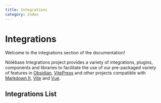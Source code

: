 ```yaml
---
title: Integrations
category: Index
---
```


<script setup>
import sidebarPackageJSON from '~/packages/vitepress-plugin-sidebar/package.json'
import biDirectionalLinksPackageJSON from '~/packages/markdown-it-bi-directional-links/package.json'
import elementTransform from '~/packages/markdown-it-element-transform/package.json'
import unlazyImg from '~/packages/markdown-it-unlazy-img/package.json'
import enhancedReadabilities from '~/packages/vitepress-plugin-enhanced-readabilities/package.json'
import inlineLinkPreview from '~/packages/vitepress-plugin-inline-link-preview/package.json'
import highlightTargetedHeading from '~/packages/vitepress-plugin-highlight-targeted-heading/package.json'
import gitChangelog from '~/packages/vitepress-plugin-git-changelog/package.json'
import enhancedMark from '~/packages/vitepress-plugin-enhanced-mark/package.json'
import thumbnailHash from '~/packages/vitepress-plugin-thumbnail-hash/package.json'
</script>

# Integrations

Welcome to the integrations section of the documentation!

Nólëbase Integrations project provides a variety of integrations, plugins, components and libraries to facilitate the use of our pre-packaged variety of features in [Obsidian](https://obsidian.md), [VitePress](https://vitepress.dev) and other projects compatible with [Markdown It](https://github.com/markdown-it/markdown-it), [Vite](https://vitejs.dev/) and [Vue](https://vuejs.org/).

## Integrations List

<IntegrationCard type="markdown-it" title="Bi-Directional Links" package="markdown-it-bi-directional-links">
  <template v-slot:badge>
    <Badge type="tip" :text="`v${biDirectionalLinksPackageJSON.version}`" />
  </template>
</IntegrationCard>

<br />

<IntegrationCard type="markdown-it" title="Elements Transformation" package="markdown-it-element-transform">
  <template v-slot:badge>
    <Badge type="tip" :text="`v${elementTransform.version}`" />
  </template>
</IntegrationCard>

<br />

<IntegrationCard type="markdown-it" title="Lazy loading blurred thumbnails" package="markdown-it-unlazy-img">
  <template v-slot:badge>
    <Badge type="tip" :text="`v${unlazyImg.version}`" />
  </template>
</IntegrationCard>

<br />

<IntegrationCard type="vitepress" title="Auto Sidebar" package="vitepress-plugin-sidebar">
  <template v-slot:badge>
    <Badge type="tip" :text="`v${sidebarPackageJSON.version}`" />
  </template>
</IntegrationCard>

<br />

<IntegrationCard type="vitepress" title="Enhanced Readabilities" package="vitepress-plugin-enhanced-readabilities">
  <template v-slot:badge>
    <Badge type="tip" :text="`v${enhancedReadabilities.version}`" />
  </template>
</IntegrationCard>

<br />

<IntegrationCard type="vitepress" title="Inline Link Previewing" package="vitepress-plugin-inline-link-preview">
  <template v-slot:badge>
    <Badge type="tip" :text="`v${inlineLinkPreview.version}`" />
  </template>
</IntegrationCard>

<br />

<IntegrationCard type="vitepress" title="Blinking highlight targeted heading" package="vitepress-plugin-highlight-targeted-heading">
  <template v-slot:badge>
    <Badge type="tip" :text="`v${highlightTargetedHeading.version}`" />
  </template>
</IntegrationCard>

<br />

<IntegrationCard type="vitepress" title="Git-based page histories" package="vitepress-plugin-git-changelog">
  <template v-slot:badge>
    <Badge type="tip" :text="`v${gitChangelog.version}`" />
  </template>
</IntegrationCard>

<br />

<IntegrationCard type="vitepress" title="Page <meta> metadata generation" package="vitepress-plugin-og-image">
  <template v-slot:title>
    Page <code>&lt;meta&gt;</code> metadata generation
  </template>
  <template v-slot:badge>
    <Badge type="warning" text="Beta" />
  </template>
</IntegrationCard>

<br />

<IntegrationCard type="vitepress" title="Previewing image (social media card) generation" package="vitepress-plugin-og-image">
  <template v-slot:badge>
    <Badge type="warning" text="Beta" />
  </template>
</IntegrationCard>

<br />

<IntegrationCard type="vitepress" title="Page properties" package="vitepress-plugin-page-properties">
  <template v-slot:badge>
    <Badge type="danger" text="Alpha" />
  </template>
</IntegrationCard>

<br />

<IntegrationCard type="vitepress" title="Enhanced <mark> elements" package="vitepress-plugin-enhanced-mark">
  <template v-slot:title>
    Enhanced <code>&lt;mark&gt;</code> elements
  </template>
  <template v-slot:badge>
    <Badge type="tip" :text="`v${enhancedMark.version}`" />
  </template>
</IntegrationCard>

<br />

<IntegrationCard type="vitepress" title="Thumbnail hashing for images" package="vitepress-plugin-thumbnail-hash">
  <template v-slot:badge>
    <Badge type="tip" :text="`v${thumbnailHash.version}`" />
  </template>
</IntegrationCard>

<br />

<IntegrationCard type="obsidian" title="UnoCSS" package="obsidian-plugin-unocss">
  <template v-slot:badge>
    <Badge type="warning" text="Beta" />
  </template>
</IntegrationCard>

<br />
